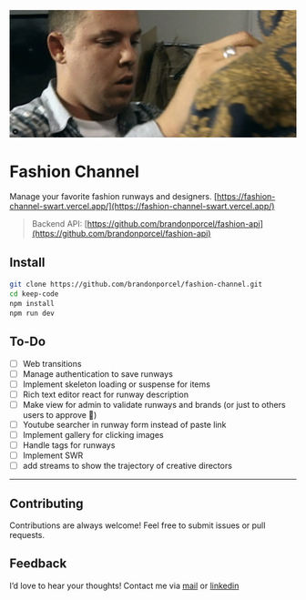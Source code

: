 ![cover page project](public/og.jpg)

# Fashion Channel

Manage your favorite fashion runways and designers. [https://fashion-channel-swart.vercel.app/](https://fashion-channel-swart.vercel.app/)

> Backend API: [https://github.com/brandonporcel/fashion-api](https://github.com/brandonporcel/fashion-api)

## Install

```bash
git clone https://github.com/brandonporcel/fashion-channel.git
cd keep-code
npm install
npm run dev
```

## To-Do

- [ ] Web transitions
- [ ] Manage authentication to save runways
- [ ] Implement skeleton loading or suspense for items
- [ ] Rich text editor react for runway description
- [ ] Make view for admin to validate runways and brands (or just to others users to approve 🤔)
- [ ] Youtube searcher in runway form instead of paste link
- [ ] Implement gallery for clicking images
- [ ] Handle tags for runways
- [ ] Implement SWR
- [ ] add streams to show the trajectory of creative directors

---

## Contributing

Contributions are always welcome! Feel free to submit issues or pull requests.

## Feedback

I’d love to hear your thoughts! Contact me via [mail](brandon7.7porcel@gmail.com) or [linkedin](https://www.linkedin.com/in/brandonporcel/)

<!--
https://shu-gallery.vercel.app/
 -->
